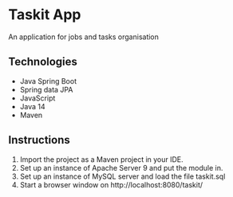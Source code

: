 # Taskit App

An application for jobs and tasks organisation

## Technologies

* Java Spring Boot
* Spring data JPA
* JavaScript
* Java 14
* Maven

## Instructions

1. Import the project as a Maven project in your IDE.
2. Set up an instance of Apache Server 9 and put the module in.
3. Set up an instance of MySQL server and load the file taskit.sql
4. Start a browser window on http://localhost:8080/taskit/



